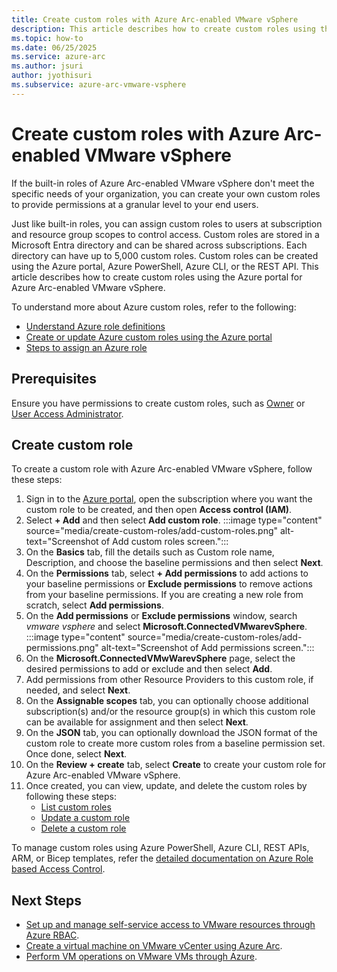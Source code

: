 ```yaml
---
title: Create custom roles with Azure Arc-enabled VMware vSphere
description: This article describes how to create custom roles using the Azure portal for Azure Arc-enabled VMware vSphere. 
ms.topic: how-to
ms.date: 06/25/2025
ms.service: azure-arc
ms.author: jsuri
author: jyothisuri
ms.subservice: azure-arc-vmware-vsphere
---
```


# Create custom roles with Azure Arc-enabled VMware vSphere

If the built-in roles of Azure Arc-enabled VMware vSphere don't meet the specific needs of your organization, you can create your own custom roles to provide permissions at a granular level to your end users. 

Just like built-in roles, you can assign custom roles to users at subscription and resource group scopes to control access. Custom roles are stored in a Microsoft Entra directory and can be shared across subscriptions. Each directory can have up to 5,000 custom roles. Custom roles can be created using the Azure portal, Azure PowerShell, Azure CLI, or the REST API. This article describes how to create custom roles using the Azure portal for Azure Arc-enabled VMware vSphere.

To understand more about Azure custom roles, refer to the following:

- [Understand Azure role definitions](/azure/role-based-access-control/role-definitions)
- [Create or update Azure custom roles using the Azure portal](/azure/role-based-access-control/custom-roles-portal)
- [Steps to assign an Azure role](/azure/role-based-access-control/role-assignments-steps)

## Prerequisites

Ensure you have permissions to create custom roles, such as [Owner](/azure/role-based-access-control/built-in-roles#owner) or [User Access Administrator](/azure/role-based-access-control/built-in-roles#user-access-administrator).

## Create custom role

To create a custom role with Azure Arc-enabled VMware vSphere, follow these steps:

1. Sign in to the [Azure portal](https://portal.azure.com/#home), open the subscription where you want the custom role to be created, and then open **Access control (IAM)**.
2. Select **+ Add** and then select **Add custom role**. 
      :::image type="content" source="media/create-custom-roles/add-custom-roles.png" alt-text="Screenshot of Add custom roles screen.":::
3. On the **Basics** tab, fill the details such as Custom role name, Description, and choose the baseline permissions and then select **Next**.
4. On the **Permissions** tab, select **+ Add permissions** to add actions to your baseline permissions or **Exclude permissions** to remove actions from your baseline permissions. If you are creating a new role from scratch, select **Add permissions**.
5. On the **Add permissions** or **Exclude permissions** window, search *vmware vsphere* and select **Microsoft.ConnectedVMwarevSphere**.
      :::image type="content" source="media/create-custom-roles/add-permissions.png" alt-text="Screenshot of Add permissions screen.":::
6. On the **Microsoft.ConnectedVMwWarevSphere** page, select the desired permissions to add or exclude and then select **Add**. 
7. Add permissions from other Resource Providers to this custom role, if needed, and select **Next**.
8. On the **Assignable scopes** tab, you can optionally choose additional subscription(s) and/or the resource group(s) in which this custom role can be available for assignment and then select **Next**.
9. On the **JSON** tab, you can optionally download the JSON format of the custom role to create more custom roles from a baseline permission set. Once done, select **Next**.
10. On the **Review + create** tab, select **Create** to create your custom role for Azure Arc-enabled VMware vSphere.
11. Once created, you can view, update, and delete the custom roles by following these steps:
     - [List custom roles](/azure/role-based-access-control/custom-roles-portal#list-custom-roles)
     - [Update a custom role](/azure/role-based-access-control/custom-roles-portal#update-a-custom-role)
     - [Delete a custom role](/azure/role-based-access-control/custom-roles-portal#delete-a-custom-role)

To manage custom roles using Azure PowerShell, Azure CLI, REST APIs, ARM, or Bicep templates, refer the [detailed documentation on Azure Role based Access Control](/azure/role-based-access-control/).

## Next Steps

- [Set up and manage self-service access to VMware resources through Azure RBAC](setup-and-manage-self-service-access.md).
- [Create a virtual machine on VMware vCenter using Azure Arc](quick-start-create-a-vm.md).
- [Perform VM operations on VMware VMs through Azure](perform-vm-ops-through-azure.md).
